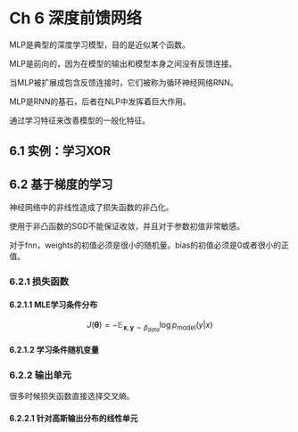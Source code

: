 # Ch 6 深度前馈网络

MLP是典型的深度学习模型，目的是近似某个函数。

MLP是前向的，因为在模型的输出和模型本身之间没有反馈连接。

当MLP被扩展成包含反馈连接时，它们被称为循环神经网络RNN。

MLP是RNN的基石，后者在NLP中发挥着巨大作用。

通过学习特征来改善模型的一般化特征。

## 6.1 实例：学习XOR

## 6.2 基于梯度的学习

神经网络中的非线性造成了损失函数的非凸化。

使用于非凸函数的SGD不能保证收敛，并且对于参数初值非常敏感。

对于fnn，weights的初值必须是很小的随机量。bias的初值必须是0或者很小的正值。

### 6.2.1 损失函数

#### 6.2.1.1 MLE学习条件分布

$$
J(\pmb\theta)=-\mathbb{E}_{\pmb x,\pmb y\sim\hat p_{data}}\log p_{\text{model}}(y|x)
$$

#### 6.2.1.2 学习条件随机变量

### 6.2.2 输出单元

很多时候损失函数直接选择交叉熵。

#### 6.2.2.1 针对高斯输出分布的线性单元





